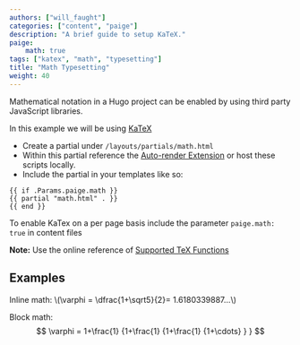 ```yaml
---
authors: ["will_faught"]
categories: ["content", "paige"]
description: "A brief guide to setup KaTeX."
paige:
    math: true
tags: ["katex", "math", "typesetting"]
title: "Math Typesetting"
weight: 40
---
```


Mathematical notation in a Hugo project can be enabled by using third party JavaScript libraries.
<!--more-->

In this example we will be using [KaTeX](https://katex.org/)

- Create a partial under `/layouts/partials/math.html`
- Within this partial reference the [Auto-render Extension](https://katex.org/docs/autorender.html) or host these scripts locally.
- Include the partial in your templates like so:

```
{{ if .Params.paige.math }}
{{ partial "math.html" . }}
{{ end }}
```

To enable KaTex on a per page basis include the parameter `paige.math: true` in content files

**Note:** Use the online reference of [Supported TeX Functions](https://katex.org/docs/supported.html)

## Examples

<p>
Inline math: \(\varphi = \dfrac{1+\sqrt5}{2}= 1.6180339887…\)
</p>

Block math:
$$
 \varphi = 1+\frac{1} {1+\frac{1} {1+\frac{1} {1+\cdots} } }
$$
